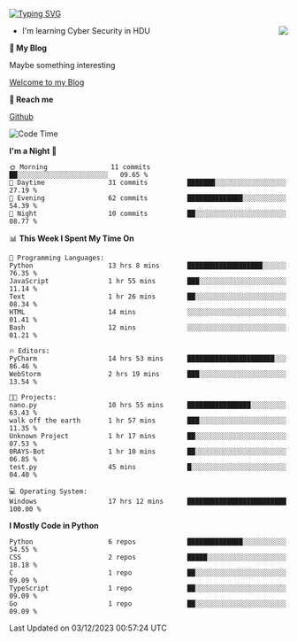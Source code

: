 [![Typing SVG](https://readme-typing-svg.herokuapp.com?font=Fira+Code&pause=1000&random=false&width=450&height=60&lines=Hello+%F0%9F%91%8B%F0%9F%8F%BB;I'm+JBNRZ)](https://git.io/typing-svg)

<a href="#">
  <img align="right" src="https://github-readme-stats.vercel.app/api?username=JBNRZ&show_icons=true&bg_color=15,f2f7fd,E0EAFC" />
</a>

- I'm learning Cyber Security in HDU

 **🌱 My Blog**

Maybe something interesting

[Welcome to my Blog](https://jbnrz.com.cn/)

 **💬 Reach me** 

[Github](https://github.com/JBNRZ)


<!--START_SECTION:waka-->
![Code Time](http://img.shields.io/badge/Code%20Time-143%20hrs%2054%20mins-blue)

**I'm a Night 🦉** 

```text
🌞 Morning                11 commits          ██░░░░░░░░░░░░░░░░░░░░░░░   09.65 % 
🌆 Daytime                31 commits          ███████░░░░░░░░░░░░░░░░░░   27.19 % 
🌃 Evening                62 commits          ██████████████░░░░░░░░░░░   54.39 % 
🌙 Night                  10 commits          ██░░░░░░░░░░░░░░░░░░░░░░░   08.77 % 
```


📊 **This Week I Spent My Time On** 

```text
💬 Programming Languages: 
Python                   13 hrs 8 mins       ███████████████████░░░░░░   76.35 % 
JavaScript               1 hr 55 mins        ███░░░░░░░░░░░░░░░░░░░░░░   11.14 % 
Text                     1 hr 26 mins        ██░░░░░░░░░░░░░░░░░░░░░░░   08.34 % 
HTML                     14 mins             ░░░░░░░░░░░░░░░░░░░░░░░░░   01.41 % 
Bash                     12 mins             ░░░░░░░░░░░░░░░░░░░░░░░░░   01.21 % 

🔥 Editors: 
PyCharm                  14 hrs 53 mins      ██████████████████████░░░   86.46 % 
WebStorm                 2 hrs 19 mins       ███░░░░░░░░░░░░░░░░░░░░░░   13.54 % 

🐱‍💻 Projects: 
nano.py                  10 hrs 55 mins      ████████████████░░░░░░░░░   63.43 % 
walk off the earth       1 hr 57 mins        ███░░░░░░░░░░░░░░░░░░░░░░   11.35 % 
Unknown Project          1 hr 17 mins        ██░░░░░░░░░░░░░░░░░░░░░░░   07.53 % 
0RAYS-Bot                1 hr 10 mins        ██░░░░░░░░░░░░░░░░░░░░░░░   06.85 % 
test.py                  45 mins             █░░░░░░░░░░░░░░░░░░░░░░░░   04.40 % 

💻 Operating System: 
Windows                  17 hrs 12 mins      █████████████████████████   100.00 % 
```

**I Mostly Code in Python** 

```text
Python                   6 repos             ██████████████░░░░░░░░░░░   54.55 % 
CSS                      2 repos             █████░░░░░░░░░░░░░░░░░░░░   18.18 % 
C                        1 repo              ██░░░░░░░░░░░░░░░░░░░░░░░   09.09 % 
TypeScript               1 repo              ██░░░░░░░░░░░░░░░░░░░░░░░   09.09 % 
Go                       1 repo              ██░░░░░░░░░░░░░░░░░░░░░░░   09.09 % 
```




 Last Updated on 03/12/2023 00:57:24 UTC
<!--END_SECTION:waka-->
